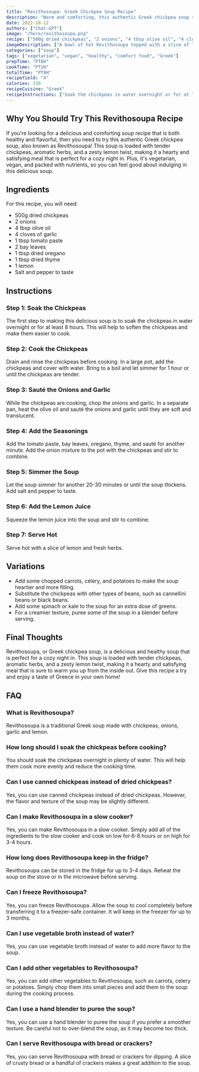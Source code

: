```yaml
---
title: "Revithosoupa: Greek Chickpea Soup Recipe"
description: "Warm and comforting, this authentic Greek chickpea soup recipe, also known as Revithosoupa, is perfect for a cozy night in. Loaded with tender chickpeas and aromatic herbs, this soup is a hearty and healthy meal that will leave you feeling satisfied and nourished."
date: 2022-10-12
authors: ["Chat-GPT"]
image: "/hero/revithosoupa.png"
recipe: ["500g dried chickpeas", "2 onions", "4 tbsp olive oil", "4 cloves of garlic", "1 tbsp tomato paste", "2 bay leaves", "1 tbsp dried oregano", "1 tbsp dried thyme", "1 lemon", "Salt and pepper to taste"]
imageDescription: ["A bowl of hot Revithosoupa topped with a slice of lemon and fresh herbs"]
categories: ["soup"]
tags: ["vegetarian", "vegan", "healthy", "comfort food", "Greek"]
prepTime: "PT8H"
cookTime: "PT1H"
totalTime: "PT9H"
recipeYield: "4"
calories: 330
recipeCuisine: "Greek"
recipeInstructions: ["Soak the chickpeas in water overnight or for at least 8 hours. Drain and rinse the chickpeas before cooking.", "In a large pot, add the chickpeas and cover with water. Bring to a boil and let simmer for 1 hour or until the chickpeas are tender.", "While the chickpeas are cooking, chop the onions and garlic. In a separate pan, heat the olive oil and sauté the onions and garlic until they are soft and translucent.", "Add the tomato paste, bay leaves, oregano, thyme, and sauté for another minute. Add the onion mixture to the pot with the chickpeas and stir to combine.", "Let the soup simmer for another 20-30 minutes or until the soup thickens. Add salt and pepper to taste.", "Squeeze the lemon juice into the soup and stir to combine. Serve hot with a slice of lemon and fresh herbs."]
---
```


## Why You Should Try This Revithosoupa Recipe

If you're looking for a delicious and comforting soup recipe that is both healthy and flavorful, then you need to try this authentic Greek chickpea soup, also known as Revithosoupa! This soup is loaded with tender chickpeas, aromatic herbs, and a zesty lemon twist, making it a hearty and satisfying meal that is perfect for a cozy night in. Plus, it's vegetarian, vegan, and packed with nutrients, so you can feel good about indulging in this delicious soup.

## Ingredients

For this recipe, you will need:

- 500g dried chickpeas
- 2 onions
- 4 tbsp olive oil
- 4 cloves of garlic
- 1 tbsp tomato paste
- 2 bay leaves
- 1 tbsp dried oregano
- 1 tbsp dried thyme
- 1 lemon
- Salt and pepper to taste

## Instructions

### Step 1: Soak the Chickpeas

The first step to making this delicious soup is to soak the chickpeas in water overnight or for at least 8 hours. This will help to soften the chickpeas and make them easier to cook.

### Step 2: Cook the Chickpeas

Drain and rinse the chickpeas before cooking. In a large pot, add the chickpeas and cover with water. Bring to a boil and let simmer for 1 hour or until the chickpeas are tender.

### Step 3: Sauté the Onions and Garlic

While the chickpeas are cooking, chop the onions and garlic. In a separate pan, heat the olive oil and sauté the onions and garlic until they are soft and translucent.

### Step 4: Add the Seasonings

Add the tomato paste, bay leaves, oregano, thyme, and sauté for another minute. Add the onion mixture to the pot with the chickpeas and stir to combine.

### Step 5: Simmer the Soup

Let the soup simmer for another 20-30 minutes or until the soup thickens. Add salt and pepper to taste.

### Step 6: Add the Lemon Juice

Squeeze the lemon juice into the soup and stir to combine.

### Step 7: Serve Hot

Serve hot with a slice of lemon and fresh herbs.

## Variations

- Add some chopped carrots, celery, and potatoes to make the soup heartier and more filling.
- Substitute the chickpeas with other types of beans, such as cannellini beans or black beans.
- Add some spinach or kale to the soup for an extra dose of greens.
- For a creamier texture, puree some of the soup in a blender before serving.

## Final Thoughts

Revithosoupa, or Greek chickpea soup, is a delicious and healthy soup that is perfect for a cozy night in. This soup is loaded with tender chickpeas, aromatic herbs, and a zesty lemon twist, making it a hearty and satisfying meal that is sure to warm you up from the inside out. Give this recipe a try and enjoy a taste of Greece in your own home!

## FAQ

### What is Revithosoupa?

Revithosoupa is a traditional Greek soup made with chickpeas, onions, garlic and lemon.

### How long should I soak the chickpeas before cooking?

You should soak the chickpeas overnight in plenty of water. This will help them cook more evenly and reduce the cooking time.

### Can I use canned chickpeas instead of dried chickpeas?

Yes, you can use canned chickpeas instead of dried chickpeas. However, the flavor and texture of the soup may be slightly different.

### Can I make Revithosoupa in a slow cooker?

Yes, you can make Revithosoupa in a slow cooker. Simply add all of the ingredients to the slow cooker and cook on low for 6-8 hours or on high for 3-4 hours.

### How long does Revithosoupa keep in the fridge?

Revithosoupa can be stored in the fridge for up to 3-4 days. Reheat the soup on the stove or in the microwave before serving.

### Can I freeze Revithosoupa?

Yes, you can freeze Revithosoupa. Allow the soup to cool completely before transferring it to a freezer-safe container. It will keep in the freezer for up to 3 months.

### Can I use vegetable broth instead of water?

Yes, you can use vegetable broth instead of water to add more flavor to the soup.

### Can I add other vegetables to Revithosoupa?

Yes, you can add other vegetables to Revithosoupa, such as carrots, celery or potatoes. Simply chop them into small pieces and add them to the soup during the cooking process.

### Can I use a hand blender to puree the soup?

Yes, you can use a hand blender to puree the soup if you prefer a smoother texture. Be careful not to over-blend the soup, as it may become too thick.

### Can I serve Revithosoupa with bread or crackers?

Yes, you can serve Revithosoupa with bread or crackers for dipping. A slice of crusty bread or a handful of crackers makes a great addition to the soup.